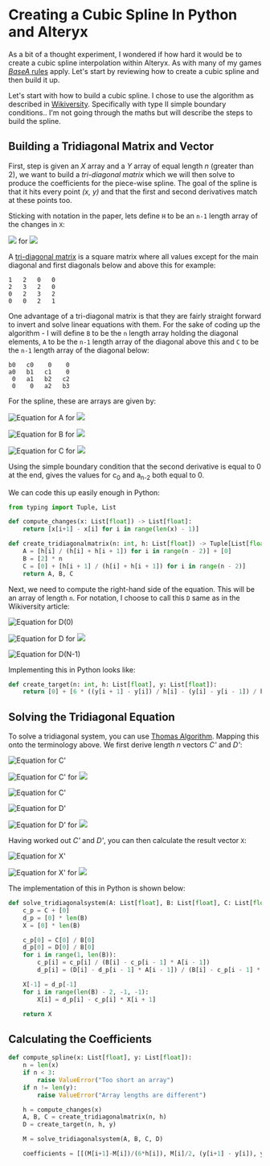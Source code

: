 # Creating a Cubic Spline In Python and Alteryx

As a bit of a thought experiment, I wondered if how hard it would be to create a cubic spline interpolation within Alteryx. As with many of my games [*BaseA* rules](https://jdunkerley.co.uk/2019/11/29/lets-alteryx-the-advent-of-code-2019/) apply. Let's start by reviewing how to create a cubic spline and then build it up.

Let's start with how to build a cubic spline. I chose to use the algorithm as described in [Wikiversity](https://en.wikiversity.org/wiki/Cubic_Spline_Interpolation). Specifically with type II simple boundary conditions.. I'm not going through the maths but will describe the steps to build the spline.

## Building a Tridiagonal Matrix and Vector

First, step is given an *X* array and a *Y* array of equal length *n* (greater than 2), we want to build a *tri-diagonal matrix* which we will then solve to produce the coefficients for the piece-wise spline. The goal of the spline is that it hits every point *(x, y)* and that the first and second derivatives match at these points too.

Sticking with notation in the paper, lets define `H` to be an `n-1` length array of the changes in `X`:

![](https://math.now.sh?from=h_i=x_i-x_%7Bi%2B1%7D) for ![](https://math.now.sh?from=i=0..n-2)

A [tri-diagonal matrix](https://en.wikipedia.org/wiki/Tridiagonal_matrix) is a square matrix where all values except for the main diagonal and first diagonals below and above this for example:

```
1   2   0   0
2   3   2   0
0   2   3   2
0   0   2   1
```

One advantage of a tri-diagonal matrix is that they are fairly straight forward to invert and solve linear equations with them. For the sake of coding up the algorithm - I will define `B` to be the `n` length array holding the diagonal elements, `A` to be the `n-1` length array of the diagonal above this and `C` to be the `n-1` length array of the diagonal below:

```
b0   c0    0    0
a0   b1   c1    0
 0   a1   b2   c2
 0    0   a2   b3
```

For the spline, these are arrays are given by:

![Equation for A](https://math.now.sh?from=a_i%3D%5Cfrac%7Bh_i%7D%7Bh_i%2Bh_%7Bi%2B1%7D%7D) for ![](https://math.now.sh?from=i=0..n-3)

![Equation for B](https://math.now.sh?from=b_i=2) for ![](https://math.now.sh?from=i=0..n-1)

![Equation for C](https://math.now.sh?from=c_i%3D%5Cfrac%7Bh_i%7D%7Bh_%7Bi-1%7D%2Bh_i%7D) for ![](https://math.now.sh?from=i=1..n-2)

Using the simple boundary condition that the second derivative is equal to 0 at the end, gives the values for c<sub>0</sub> and a<sub>n-2</sub> both equal to 0.

We can code this up easily enough in Python:

```python
from typing import Tuple, List

def compute_changes(x: List[float]) -> List[float]:
    return [x[i+1] - x[i] for i in range(len(x) - 1)]

def create_tridiagonalmatrix(n: int, h: List[float]) -> Tuple[List[float], List[float], List[float]]:
    A = [h[i] / (h[i] + h[i + 1]) for i in range(n - 2)] + [0]
    B = [2] * n
    C = [0] + [h[i + 1] / (h[i] + h[i + 1]) for i in range(n - 2)]
    return A, B, C
```

Next, we need to compute the right-hand side of the equation. This will be an array of length `n`. For notation, I choose to call this `D` same as in the Wikiversity article:

![Equation for D(0)](https://math.now.sh?from=d_0%3D0)

![Equation for D](https://math.now.sh?from=d_%7Bi%7D%3D6%5Cfrac%7B%5Cfrac%7By_%7Bi%2B1%7D-y_i%7D%7Bh_%7Bi%2B1%7D%7D-%5Cfrac%7By_i-y_%7Bi-1%7D%7D%7Bh_i%7D%7D%7Bh_i%2Bh_%7Bi%2B1%7D%7D) for ![](https://math.now.sh?from=i=1..n-2)

![Equation for D(N-1)](https://math.now.sh?from=d_%7Bn-1%7D%3D0)

Implementing this in Python looks like:

```python
def create_target(n: int, h: List[float], y: List[float]):
    return [0] + [6 * ((y[i + 1] - y[i]) / h[i] - (y[i] - y[i - 1]) / h[i - 1]) / (h[i] + h[i-1]) for i in range(1, n - 1)] + [0]
```

## Solving the Tridiagonal Equation

To solve a tridiagonal system, you can use [Thomas Algorithm](https://en.wikipedia.org/wiki/Tridiagonal_matrix_algorithm). Mapping this onto the terminology above. We first derive length *n* vectors *C'* and *D'*:

![Equation for C'](https://math.now.sh?from=c'_0%3D%5Cfrac%7Bc_0%7D%7Bb_0%7D)

![Equation for C'](https://math.now.sh?from=c'_i%3D%5Cfrac%7Bc_i%7D%7Bb_i-c'_%7Bi-1%7Da_%7Bi-1%7D%7D) for ![](https://math.now.sh?from=i=1..n-2)

![Equation for C'](https://math.now.sh?from=c'_%7Bn-1%7D=0)

![Equation for D'](https://math.now.sh?from=d'_0%3D%5Cfrac%7Bd_0%7D%7Bb_0%7D)

![Equation for D'](https://math.now.sh?from=d'_i%3D%5Cfrac%7Bd_i-d'_%7Bi-1%7Da_%7Bi-1%7D%7D%7Bb_i-c'_%7Bi-1%7Da_%7Bi-1%7D%7D) for ![](https://math.now.sh?from=i=1..n-1)

Having worked out *C'* and *D'*, you can then calculate the result vector `X`:

![Equation for X'](https://math.now.sh?from=x_%7Bn-1%7D%3Dd'_%7Bn-1%7D)

![Equation for X'](https://math.now.sh?from=x_%7Bi%7D%3Dd'_i-c'_ix_%7Bi%2B1%7D) for ![](https://math.now.sh?from=i=n-2..0)

The implementation of this in Python is shown below:

```python
def solve_tridiagonalsystem(A: List[float], B: List[float], C: List[float], D: List[float]):
    c_p = C + [0]
    d_p = [0] * len(B)
    X = [0] * len(B)

    c_p[0] = C[0] / B[0]
    d_p[0] = D[0] / B[0]
    for i in range(1, len(B)):
        c_p[i] = c_p[i] / (B[i] - c_p[i - 1] * A[i - 1])
        d_p[i] = (D[i] - d_p[i - 1] * A[i - 1]) / (B[i] - c_p[i - 1] * A[i - 1])

    X[-1] = d_p[-1]
    for i in range(len(B) - 2, -1, -1):
        X[i] = d_p[i] - c_p[i] * X[i + 1]

    return X
```

## Calculating the Coefficients

```python
def compute_spline(x: List[float], y: List[float]):
    n = len(x)
    if n < 3:
        raise ValueError("Too short an array")
    if n != len(y):
        raise ValueError("Array lengths are different")

    h = compute_changes(x)
    A, B, C = create_tridiagonalmatrix(n, h)
    D = create_target(n, h, y)

    M = solve_tridiagonalsystem(A, B, C, D)

    coefficients = [[(M[i+1]-M[i])/(6*h[i]), M[i]/2, (y[i+1] - y[i]), y[i]] for i in range(n-1)]
```
    